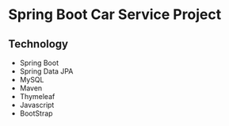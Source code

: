 # Spring Boot Car Service Project

## Technology
* Spring Boot
* Spring Data JPA
* MySQL
* Maven
* Thymeleaf
* Javascript
* BootStrap
